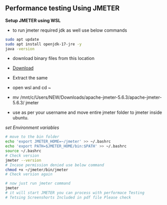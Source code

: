 ## Performance testing Using JMETER

**Setup JMETER using WSL**

- to run jmeter required jdk as well use below commands
```bash
sudo apt update
sudo apt install openjdk-17-jre -y
java -version
```
- download binary files from  this location 
- [Download](https://jmeter.apache.org/download_jmeter.cgi)
- Extract the same

- open wsl and cd ~
- mv /mnt/c/Users/NEW/Downloads/apache-jmeter-5.6.3/apache-jmeter-5.6.3/ jmeter
- use as per your username and move entire jmeter folder to jmeter inside ubuntu.

*set Environment variables*

```bash
# move to the bin folder
echo 'export JMETER_HOME=~/jmeter' >> ~/.bashrc
echo 'export PATH=$JMETER_HOME/bin:$PATH' >> ~/.bashrc
source ~/.bashrc
# Check version
jmeter --version
# Incase permission denied use below command
chmod +x ~/jmeter/bin/jmeter
# Check version again

# now just run jmeter command 
jmeter
# it will start JMETER you can process with performace Testing
# Tetsing Screenshorts Included in pdf file Please check
```
